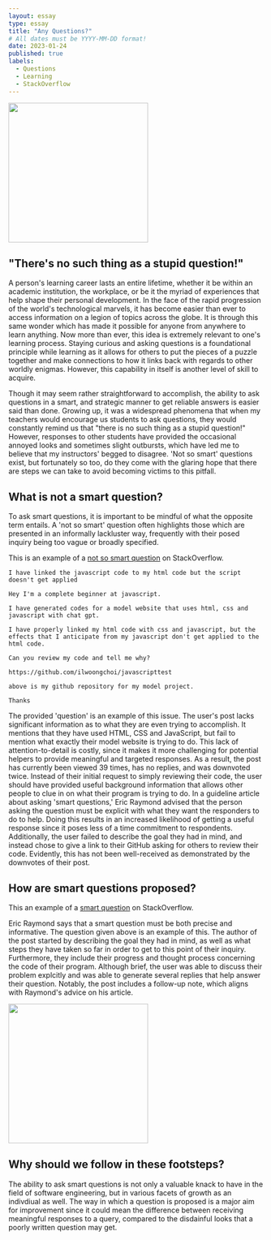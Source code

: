 ```yaml
---
layout: essay
type: essay
title: "Any Questions?"
# All dates must be YYYY-MM-DD format!
date: 2023-01-24
published: true
labels:
  - Questions
  - Learning
  - StackOverflow
---
```


<div class="text-center">
  <img width="275px" class="rounded" src="https://theprimaryhead.files.wordpress.com/2017/10/screenshot_20171015-0124451495471234.png?w=994"> 
</div>

## "There's no such thing as a stupid question!"

A person's learning career lasts an entire lifetime, whether it be within an academic institution, the workplace, or be it the myriad of experiences that help shape their personal development. In the face of the rapid progression of the world's technological marvels, it has become easier than ever to access information on a legion of topics across the globe. It is through this same wonder which has made it possible for anyone from anywhere to learn anything. Now more than ever, this idea is extremely relevant to one's learning process. Staying curious and asking questions is a foundational principle while learning as it allows for others to put the pieces of a puzzle together and make connections to how it links back with regards to other worldly enigmas. However, this capability in itself is another level of skill to acquire.

Though it may seem rather straightforward to accomplish, the ability to ask questions in a smart, and strategic manner to get reliable answers is easier said than done. Growing up, it was a widespread phenomena that when my teachers would encourage us students to ask questions, they would constantly remind us that "there is no such thing as a stupid question!" However, responses to other students have provided the occasional annoyed looks and sometimes slight outbursts, which have led me to believe that my instructors' begged to disagree. 'Not so smart' questions exist, but fortunately so too, do they come with the glaring hope that there are steps we can take to avoid becoming victims to this pitfall. 


## What is not a smart question? 

To ask smart questions, it is important to be mindful of what the opposite term entails. A 'not so smart' question often highlights those which are presented in an informally lackluster way, frequently with their posed inquiry being too vague or broadly specified. 

This is an example of a [not so smart question](https://stackoverflow.com/questions/77884605/i-have-linked-the-javascript-code-to-my-html-code-but-the-script-doesnt-get-app) on StackOverflow. 

```
I have linked the javascript code to my html code but the script doesn't get applied

Hey I'm a complete beginner at javascript.

I have generated codes for a model website that uses html, css and javascript with chat gpt.

I have properly linked my html code with css and javascript, but the effects that I anticipate from my javascript don't get applied to the html code.

Can you review my code and tell me why?

https://github.com/ilwoongchoi/javascripttest

above is my github repository for my model project.

Thanks
```
The provided 'question' is an example of this issue. The user's post lacks significant information as to what they are even trying to accomplish. It mentions that they have used HTML, CSS and JavaScript, but fail to mention what exactly their model website is trying to do. This lack of attention-to-detail is costly, since it makes it more challenging for potential helpers to provide meaningful and targeted responses. As a result, the post has currently been viewed 39 times, has no replies, and was downvoted twice. Instead of their initial request to simply reviewing their code, the user should have provided useful background information that allows other people to clue in on what their program is trying to do. In a guideline article about asking 'smart questions,' Eric Raymond advised that the person asking the question must be explicit with what they want the responders to do to help. Doing this results in an increased likelihood of getting a useful response since it poses less of a time commitment to respondents. Additionally, the user failed to describe the goal they had in mind, and instead chose to give a link to their GitHub asking for others to review their code. Evidently, this has not been well-received as demonstrated by the downvotes of their post. 


## How are smart questions proposed?  

This an example of a [smart question](https://stackoverflow.com/questions/77097920/middleware-for-next-auth-and-i18n-next-js-13-with-app-router) on StackOverflow. 

Eric Raymond says that a smart question must be both precise and informative. The question given above is an example of this. The author of the post started by describing the goal they had in mind, as well as what steps they have taken so far in order to get to this point of their inquiry. Furthermore, they include their progress and thought process concerning the code of their program. Although brief, the user was able to discuss their problem explcitly and was able to generate several replies that help answer their question. Notably, the post includes a follow-up note, which aligns with Raymond's advice on his article. 


<div class="text-center">
  <img width="275px" class="rounded" src="https://chronicle.brightspotcdn.com/dims4/default/32f0588/2147483647/strip/true/crop/972x510+0+12/resize/1200x630!/quality/90/?url=http%3A%2F%2Fchronicle-brightspot.s3.us-east-1.amazonaws.com%2F89%2F26%2F429c3aa4415580a788eeb771403d%2F6538-advice-guide-main.jpg"> 
</div>


## Why should we follow in these footsteps?
The ability to ask smart questions is not only a valuable knack to have in the field of software engineering, but in various facets of growth as an indivdiual as well. The way in which a question is proposed is a major aim for improvement since it could mean the difference between receiving meaningful responses to a query, compared to the disdainful looks that a poorly written question may get. 
